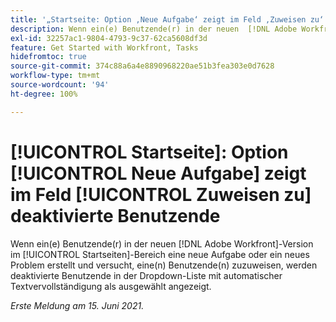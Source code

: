 ```yaml
---
title: '„Startseite: Option ‚Neue Aufgabe‘ zeigt im Feld ‚Zuweisen zu‘ deaktivierte Benutzende“'
description: Wenn ein(e) Benutzende(r) in der neuen  [!DNL Adobe Workfront] -Version im Startseiten-Bereich eine neue Aufgabe oder ein neues Problem erstellt und versucht, eine(n) Benutzende(n) zuzuweisen, werden deaktivierte Benutzende in der Dropdown-Liste [!UICONTROL mit automatischer Textvervollständigung] als ausgewählt angezeigt.
exl-id: 32257ac1-9804-4793-9c37-62ca5608df3d
feature: Get Started with Workfront, Tasks
hidefromtoc: true
source-git-commit: 374c88a6a4e8890968220ae51b3fea303e0d7628
workflow-type: tm+mt
source-wordcount: '94'
ht-degree: 100%

---
```


# [!UICONTROL Startseite]: Option [!UICONTROL Neue Aufgabe] zeigt im Feld [!UICONTROL Zuweisen zu] deaktivierte Benutzende

<!--Valid issue, won't fix-->

Wenn ein(e) Benutzende(r) in der neuen [!DNL Adobe Workfront]-Version im [!UICONTROL Startseiten]-Bereich eine neue Aufgabe oder ein neues Problem erstellt und versucht, eine(n) Benutzende(n) zuzuweisen, werden deaktivierte Benutzende in der Dropdown-Liste mit automatischer Textvervollständigung als ausgewählt angezeigt.

_Erste Meldung am 15. Juni 2021._
